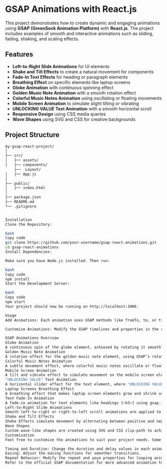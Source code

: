 # GSAP Animations with React.js

This project demonstrates how to create dynamic and engaging animations using **GSAP (GreenSock Animation Platform)** with **React.js**. The project includes examples of smooth and interactive animations such as sliding, fading, shaking, and scaling effects.

## Features

- **Left-to-Right Slide Animations** for UI elements
- **Shake and Tilt Effects** to create a natural movement for components
- **Fade-In Text Effects** for heading or paragraph elements
- **Breathing Effect** on specific elements like laptop screens
- **Globe Animation** with continuous spinning effect
- **Golden Music Note Animation** with a smooth rotation effect
- **Colorful Music Notes Animation** using oscillating or floating movements
- **Mobile Screen Animation** to simulate slight tilting or vibrating
- **UNLOCKING VALUE Text Animation** with a smooth horizontal scroll
- **Responsive Design** using CSS media queries
- **Wave Shapes** using SVG and CSS for creative backgrounds


## Project Structure

```bash
my-gsap-react-project/
│
├── src/
│   ├── assets/             
│   ├── components/  
    ├──  Layout/          
│   ├── App.js             
│
├── public/
│   ├── index.html          
│
├── package.json            
├── README.md               
└── .gitignore         


Installation
Clone the Repository:

bash
Copy code
git clone https://github.com/your-username/gsap-react-animations.git
cd gsap-react-animations
Install Dependencies:

Make sure you have Node.js installed. Then run:

bash
Copy code
npm install
Start the Development Server:

bash
Copy code
npm start
Your project should now be running on http://localhost:3000.

Usage
Add Animations: Each animation uses GSAP methods like fromTo, to, or timeline to achieve specific effects on various elements. You can find examples of different animations in the component files located in src/components/.

Customize Animations: Modify the GSAP timelines and properties in the respective component files to suit your animation needs. Refer to the GSAP Documentation for more animation options and detailed explanations.

GSAP Animations Overview
Globe Animation
A continuous spin of the globe element, achieved by rotating it smoothly on its axis using gsap.to with a repeating property.
Golden Music Note Animation
A rotation effect for the golden music note element, using GSAP’s rotation property to create a smooth spinning animation.
Colorful Music Notes Animation
A subtle movement effect, where colorful music notes oscillate or float using gsap.fromTo to create gentle, rhythmic transitions.
Mobile Screen Animation
A tilt and vibrate effect to simulate movement on the mobile screen element using a combination of rotation and x properties with the yoyo and repeat options.
"UNLOCKING VALUE" Text Animation
A horizontal slider effect for the text element, where "UNLOCKING VALUE" smoothly slides from one side to the other using a GSAP timeline.
Laptop Screens Breathing Effect
A breathing effect that makes laptop screen elements grow and shrink using gsap.to with scaling transitions.
Text Fade-In Animation
A fade-in animation for text elements like headings (<h3>) using gsap.fromTo to gradually increase opacity and bring the text into view.
Left-to-Right Slide Animations
Smooth left-to-right or right-to-left scroll animations are applied to certain components using gsap.timeline(). These animations involve smooth transitions of elements across the screen.
Shake and Tilt Effects
Shake Effects simulate movement by alternating between positive and negative values along the X-axis, using GSAP’s to method with repeat and yoyo options.
Wave Shapes
Custom wave-like shapes are created using SVG and CSS clip-path to achieve creative backgrounds with CSS and React.
Customization
Feel free to customize the animations to suit your project needs. Some common areas to modify include:

Timing and Duration: Change the duration and delay values in each animation.
Easing: Adjust the easing functions for smoother transitions.
Repeat Behavior: Modify the repeat and yoyo properties for looping animations.
Refer to the official GSAP documentation for more advanced animation techniques and options.
